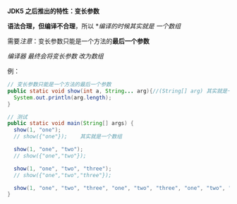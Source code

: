 
**JDK5 之后推出的特性：变长参数**

**语法合理，但编译不合理**，所以 **编译的时候其实就是 *一个数组**

需要*注意*：变长参数只能是一个方法的**最后一个参数**

*编译器 最终会将变长参数 改为数组*

例：
  ```java
  // 变长参数只能是一个方法的最后一个参数  
  public static void show(int a, String... arg){//(String[] arg) 其实就是一个数组  
    System.out.println(arg.length); 
  }
  
  // 测试
  public static void main(String[] args) {  
    show(1, "one");  
    // show({"one"});    其实就是一个数组  
  
    show(1, "one", "two");  
    // show({"one","two"});  
  
    show(1, "one", "two", "three");  
    // show({"one","two","three"});  
  
    show(1, "one", "two", "three", "one", "two", "three", "one", "two", "three", "one", "two", "three");  
  }
```
